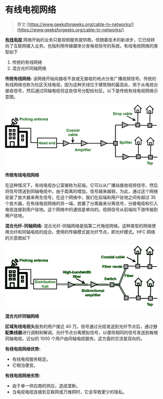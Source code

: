 # 有线电视网络

> 原文:[https://www.geeksforgeeks.org/cable-tv-networks/](https://www.geeksforgeeks.org/cable-tv-networks/)

**[有线电视](https://www.geeksforgeeks.org/cable-tv-for-data-transfer/)** 网络开始的业务只是视频服务提供商，但随着技术的新进步，它已经转向了互联网接入业务。也指利用传输媒体分发电视信号的系统。有线电视网络的类型如下

1.  传统的有线网络
2.  混合光纤同轴网络

**传统有线网络:**
该网络开始向接收不良或无接收的地点分发广播视频信号。传统的有线网络也称为社区天线电视，因为这种天线位于建筑物的最高处，用于从电视台接收信号，然后通过同轴电缆将这些信号分配给社区。以下是传统有线电视网络示意图。

[![](img/3c2c2da1d1de6373d6829db474832771.png)](https://media.geeksforgeeks.org/wp-content/uploads/20201103201822/tradional.png)

**传统有线电视网络**

在这种情况下，有线电视办公室被称为前端，它可以从广播站接收视频信号，然后将信号馈送到同轴电缆中。由于距离的增加，信号越来越弱，为此，通过这个网络安装了放大器来再生信号。在这个网络中，我们在前端和用户驻地之间有超过 35 个放大器。在有线电视网络的另一端，放置了分离器来分离信号，分接电缆和引入电缆连接到用户驻地。这个网络中的通信是单向的。视频信号从前端向下游传输到用户驻地。

**混合光纤-同轴网络:**
混合光纤-同轴网络是指第二代电缆网络。这种类型的网络使用光纤和同轴电缆的组合。使用的传输模式是光纤节点，即光纤模式。HFC 网络的示意图如下

[![](img/c72eecfd99a3a636647690a5e579f829.png)](https://media.geeksforgeeks.org/wp-content/uploads/20201104103004/tradional1.png)

**混合光纤同轴网络**

**区域有线电视头**服务的用户接近 40 万。信号通过光缆发送到光纤节点后，通过**分配集线器**进行调制和解调。光纤节点分离模拟信号，以便将相同的信号发送到每根同轴电缆。近似的 1000 个用户由同轴电缆服务。这方面的交流是双向的。

**有线电视网络优势:**

*   有线电视服务稳定。
*   它相当便宜。

**有线电视网络劣势:**

*   由于单一供应商的供应，造成垄断。
*   当电视电缆连接到互联网或万维网时，它会导致更少的隐私。